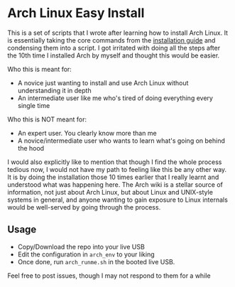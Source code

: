 # Arch Linux Easy Install
This is a set of scripts that I wrote after learning how to install Arch Linux. It is essentially taking the core commands from the [installation guide](https://wiki.archlinux.org/index.php/Installation_guide) and condensing them into a script. I got irritated with doing all the steps after the 10th time I installed Arch by myself and thought this would be easier.

Who this is meant for:
- A novice just wanting to install and use Arch Linux without understanding it in depth
- An intermediate user like me who's tired of doing everything every single time

Who this is NOT meant for:
- An expert user. You clearly know more than me
- A novice/intermediate user who wants to learn what's going on behind the hood

I would also explicitly like to mention that though I find the whole process tedious now, I would not have my path to feeling like this be any other way. It is by doing the installation those 10 times earlier that I really learnt and understood what was happening here. The Arch wiki is a stellar source of information, not just about Arch Linux, but about Linux and UNIX-style systems in general, and anyone wanting to gain exposure to Linux internals would be well-served by going through the process.

## Usage
- Copy/Download the repo into your live USB
- Edit the configuration in `arch_env` to your liking
- Once done, run `arch_runme.sh` in the booted live USB.

Feel free to post issues, though I may not respond to them for a while
